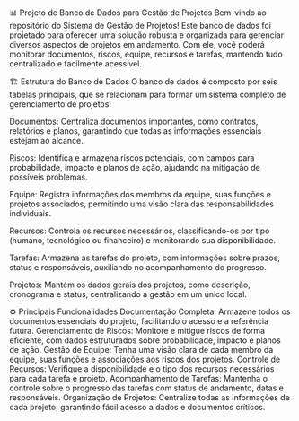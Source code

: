 📊 Projeto de Banco de Dados para Gestão de Projetos
Bem-vindo ao repositório do Sistema de Gestão de Projetos! Este banco de dados foi projetado para oferecer uma solução robusta e organizada para gerenciar diversos aspectos de projetos em andamento. Com ele, você poderá monitorar documentos, riscos, equipe, recursos e tarefas, mantendo tudo centralizado e facilmente acessível.

🏗️ Estrutura do Banco de Dados
O banco de dados é composto por seis tabelas principais, que se relacionam para formar um sistema completo de gerenciamento de projetos:

Documentos: Centraliza documentos importantes, como contratos, relatórios e planos, garantindo que todas as informações essenciais estejam ao alcance.

Riscos: Identifica e armazena riscos potenciais, com campos para probabilidade, impacto e planos de ação, ajudando na mitigação de possíveis problemas.

Equipe: Registra informações dos membros da equipe, suas funções e projetos associados, permitindo uma visão clara das responsabilidades individuais.

Recursos: Controla os recursos necessários, classificando-os por tipo (humano, tecnológico ou financeiro) e monitorando sua disponibilidade.

Tarefas: Armazena as tarefas do projeto, com informações sobre prazos, status e responsáveis, auxiliando no acompanhamento do progresso.

Projetos: Mantém os dados gerais dos projetos, como descrição, cronograma e status, centralizando a gestão em um único local.

⚙️ Principais Funcionalidades
Documentação Completa: Armazene todos os documentos essenciais do projeto, facilitando o acesso e a referência futura.
Gerenciamento de Riscos: Monitore e mitigue riscos de forma eficiente, com dados estruturados sobre probabilidade, impacto e planos de ação.
Gestão de Equipe: Tenha uma visão clara de cada membro da equipe, suas funções e associações aos riscos dos projetos.
Controle de Recursos: Verifique a disponibilidade e o tipo dos recursos necessários para cada tarefa e projeto.
Acompanhamento de Tarefas: Mantenha o controle sobre o progresso das tarefas com status de andamento, datas e responsáveis.
Organização de Projetos: Centralize todas as informações de cada projeto, garantindo fácil acesso a dados e documentos críticos.
